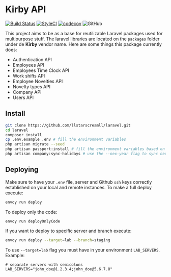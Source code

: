 # Kirby API

[![Build Status](https://travis-ci.com/llstarscreamll/kirby-api.svg?branch=master)](https://travis-ci.com/llstarscreamll/kirby-api)
[![StyleCI](https://github.styleci.io/repos/171598863/shield?branch=master)](https://github.styleci.io/repos/171598863)
[![codecov](https://codecov.io/gh/llstarscreamll/laravel/branch/master/graph/badge.svg)](https://codecov.io/gh/llstarscreamll/laravel)
![GitHub](https://img.shields.io/github/license/llstarscreamll/kirby-api?logo=github)

This project aims to be as a base for reutilizable Laravel packages used for multipurpose stuff. The laravel libraries are located on the `packages` folder under de **Kirby** vendor name. Here are some things this package currently does:

-   Authentication API
-   Employees API
-   Employees Time Clock API
-   Work shifts API
-   Employee Novelties API
-   Novelty types API
-   Company API
-   Users API

## Install

```bash
git clone https://github.com/llstarscreamll/laravel.git
cd laravel
composer install
cp .env.example .env # fill the environment variables
php artisan migrate --seed
php artisan passport:install # fill the environment variables based on output
php artisan company:sync-holidays # use the --nex-year flag to sync next year holidays
```

## Deploying

Make sure to have your `.env` file, server and Github `ssh` keys correctly established on your local and remote instances. To make a full deploy execute:

```bash
envoy run deploy
```

To deploy only the code:

```bash
envoy run deployOnlyCode
```

If you want to deploy to specific server and branch execute:

```bash
envoy run deploy --target=lab --branch=staging
```

To use `--target=lab` flag you must have in your environment `LAB_SERVERS`. Example:

```
# separate servers with semicolons
LAB_SERVERS="john_doe@1.2.3.4;john_doe@5.6.7.8"
```

